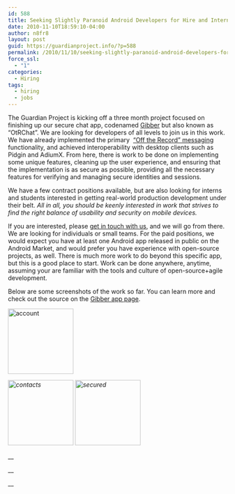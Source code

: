 ```yaml
---
id: 588
title: Seeking Slightly Paranoid Android Developers for Hire and Internships
date: 2010-11-10T18:59:10-04:00
author: n8fr8
layout: post
guid: https://guardianproject.info/?p=588
permalink: /2010/11/10/seeking-slightly-paranoid-android-developers-for-hire-and-internships/
force_ssl:
  - "1"
categories:
  - Hiring
tags:
  - hiring
  - jobs
---
```

The Guardian Project is kicking off a three month project focused on finishing up our secure chat app, codenamed [Gibber](/apps/gibber) but also known as &#8220;OtRChat&#8221;. We are looking for developers of all levels to join us in this work. We have already implemented the primary  [&#8220;Off the Record&#8221; messaging](http://www.cypherpunks.ca/otr/) functionality, and achieved interoperability with desktop clients such as Pidgin and AdiumX. From here, there is work to be done on implementing some unique features, cleaning up the user experience, and ensuring that the implementation is as secure as possible, providing all the necessary features for verifying and managing secure identities and sessions.

We have a few contract positions available, but are also looking for interns and students interested in getting real-world production development under their belt. _All in all, you should be keenly interested in work that strives to find the right balance of usability and security on mobile devices._

If you are interested, please [get in touch with us](/contact/join/), and we will go from there. We are looking for individuals or small teams. For the paid positions, we would expect you have at least one Android app released in public on the Android Market, and would prefer you have experience with open-source projects, as well. There is much more work to do beyond this specific app, but this is a good place to start. Work can be done anywhere, anytime, assuming your are familiar with the tools and culture of open-source+agile development.

Below are some screenshots of the work so far. You can learn more and check out the source on the [Gibber app page](/apps/gibber).

[<img class="alignleft" title="account" src="https://guardianproject.info/wp-content/uploads/2010/06/account-150x150.jpg" alt="account" width="150" height="150" />](https://guardianproject.info/wp-content/uploads/2010/06/account.jpg "account")

<dt style="font-style: italic;">
</dt>

<dt style="font-style: italic;">
</dt>

<dt style="font-style: italic;">
</dt>

<dt style="display: inline !important;">
  <em><a title="contacts" href="https://guardianproject.info/wp-content/uploads/2010/06/contacts.jpg"><img class="alignleft" title="contacts" src="https://guardianproject.info/wp-content/uploads/2010/06/contacts-150x150.jpg" alt="contacts" width="150" height="150" /></a></em>
</dt>

<dt style="display: inline !important;">
  <em><a title="secured" href="https://guardianproject.info/wp-content/uploads/2010/06/secured.jpg"><img class="alignleft" title="secured" src="https://guardianproject.info/wp-content/uploads/2010/06/secured-150x150.jpg" alt="secured" width="150" height="150" /></a></em>
</dt>

 __

<p style="font-style: italic;">
  <em> </em>
</p>

 __

 __